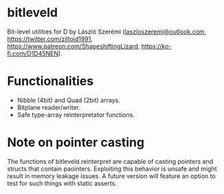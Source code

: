 # bitleveld
Bit-level utilities for D by László Szerémi (laszloszeremi@outlook.com, https://twitter.com/ziltoid1991, https://www.patreon.com/ShapeshiftingLizard, https://ko-fi.com/D1D45NEN).

# Functionalities

* Nibble (4bit) and Quad (2bit) arrays.
* Bitplane reader/writer.
* Safe type-array reinterpretator functions.

# Note on pointer casting

The functions of bitleveld.reinterpret are capable of casting pointers and structs that contain paointers. Exploiting this behavior is unsafe and might result in memory leakage issues. A future version will feature an option to test for such things with static asserts.